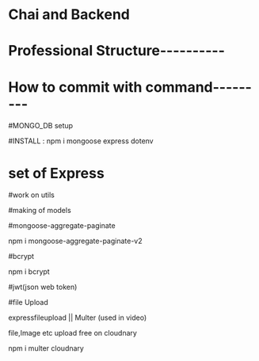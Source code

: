 # Chai and Backend

# Professional Structure----------

<!-- 

1.controllers : 

2.DB         :It is used how database can be connect

3. middlewares:mere pas ik request aayi ki server se kuch do aur may bich me middleware laga dunga taki may app ki cookies dekh saku 

4.models:  it is used to make the differents type of schema related to the project for example hospital management , libraary management

5.routes:  make a standard approach to manage different routes

6.utility: files uploading ,mails uploading etc use for make aur jo functionality bar bar use hogi usko q na ik folder me rakh diya jaye
 -->

# How to commit with command---------

<!-- 
 1.git status 

 2.git add .

 3.git commit -m "write comment the you change in the code"

 4.git push

 -->

 #MONGO_DB setup

 #INSTALL : npm i mongoose express dotenv
 <!-- 
 
 How mongoose connect with database
         
       const mongoose = require('mongoose')
       mongoose.connect('mongodb+srv://sharad:sharad123@codefile.iovnn.mongodb.net')  

       Note: 

       1.Database se jab bhi bat karne ki kosis karunga to problem aa sakti hy so raape in try and catch  OR take Promises aur promisese me bhi resolve ho jati hy by resolve and reject

       2.Database is always in other content (means jab bhi database ko access karoge to time lega islye   "async aur await ka use karo")

 
  -->

  # set of Express 
  <!-- 

  1. cookie-parser :

  2.cors :



   -->
#work on utils


#making of models



#mongoose-aggregate-paginate

   npm i mongoose-aggregate-paginate-v2


#bcrypt   

   npm i bcrypt


  <!-- it is used in every project -->


#jwt(json web token)


 <!-- it is used in every project -->


#file Upload
   
   expressfileupload || Multer (used in video)

  file,Image etc upload free on cloudnary 

  npm i multer cloudnary